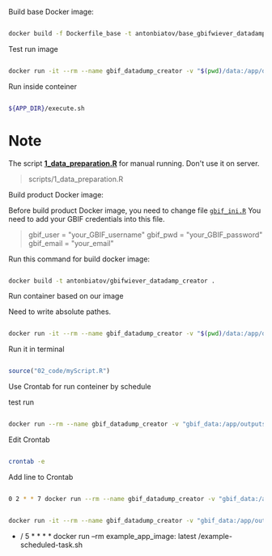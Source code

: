 




Build base Docker image:

```bash

docker build -f Dockerfile_base -t antonbiatov/base_gbifwiever_datadamp_creator .

```

Test run image

```bash

docker run -it --rm --name gbif_datadump_creator -v "$(pwd)/data:/app/data" -v "$(pwd)/outputs:/app/outputs" -v "$(pwd)/scripts:/app/scripts" -v "$(pwd)/temp:/app/temp" antonbiatov/base_gbifwiever_datadamp_creator

```

Run inside conteiner

```bash

${APP_DIR}/execute.sh

```

# Note

The script [**1_data_preparation.R**](scripts/1_data_preparation.R) for manual running. Don't use it on server.

> scripts/1_data_preparation.R 


Build product Docker image:


Before build product Docker image, you need to change file [`gbif_ini.R`](scripts/gbif_ini.R) You need to add your GBIF credentials into this file. 

> gbif_user = "your_GBIF_username"
> gbif_pwd = "your_GBIF_password"
> gbif_email = "your_email"


Run this command for build docker image:

```bash

docker build -t antonbiatov/gbifwiever_datadamp_creator .

```

Run container based on our image


Need to write absolute pathes.

```bash

docker run -it --rm --name gbif_datadump_creator -v "$(pwd)/data:/app/data" -v "$(pwd)/outputs:/app/outputs" -v "$(pwd)/temp:/app/temp" antonbiatov/gbifwiever_datadamp_creator

```

Run it in terminal

```r

source("02_code/myScript.R")

```

Use Crontab for run conteiner by schedule

test run

```bash

docker run --rm --name gbif_datadump_creator -v "gbif_data:/app/outputs" antonbiatov/gbifwiever_datadamp_creator

```

Edit Crontab 

```bash

crontab -e

```

Add line to Crontab

```bash

0 2 * * 7 docker run --rm --name gbif_datadump_creator -v "gbif_data:/app/outputs" antonbiatov/gbifwiever_datadamp_creator

```


```bash

docker run -it --rm --name gbif_datadump_creator -v "gbif_data:/app/outputs" antonbiatov/gbifwiever_datadamp_creator

```




* / 5 * * * * docker run –rm example_app_image: latest /example-scheduled-task.sh
